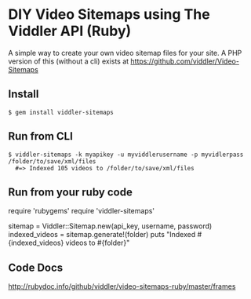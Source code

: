 DIY Video Sitemaps using The Viddler API (Ruby)
===============================================

A simple way to create your own video sitemap files for your site.
A PHP version of this (without a cli) exists at https://github.com/viddler/Video-Sitemaps

Install
-------
    $ gem install viddler-sitemaps

Run from CLI
------------
    $ viddler-sitemaps -k myapikey -u myviddlerusername -p myvidlerpass /folder/to/save/xml/files
      #=> Indexed 105 videos to /folder/to/save/xml/files

Run from your ruby code
-----------------------
   require 'rubygems'
   require 'viddler-sitemaps'

   sitemap = Viddler::Sitemap.new(api_key, username, password)
   indexed_videos = sitemap.generate!(folder)
   puts "Indexed #{indexed_videos} videos to #{folder}"

Code Docs
---------
http://rubydoc.info/github/viddler/video-sitemaps-ruby/master/frames
